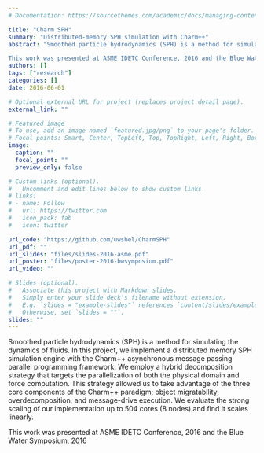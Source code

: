 ```yaml
---
# Documentation: https://sourcethemes.com/academic/docs/managing-content/

title: "Charm SPH"
summary: "Distributed-memory SPH simulation with Charm++"
abstract: "Smoothed particle hydrodynamics (SPH) is a method for simulating the dynamics of fluids. In this project, we implement a distributed memory SPH simulation engine with the Charm++ asynchronous message passing parallel programming framework. We employ a hybrid decomposition strategy that targets the parallelization of both the physical domain and force computation. This strategy allowed us to take advantage of the three core components of the Charm++ paradigm; object migratability, overdecomposition, and message-drive execution. We evaluate the strong scaling of our implementation up to 504 cores (8 nodes) and find it scales linearly.

This work was presented at ASME IDETC Conference, 2016 and the Blue Water Symposium, 2016"
authors: []
tags: ["research"]
categories: []
date: 2016-06-01

# Optional external URL for project (replaces project detail page).
external_link: ""

# Featured image
# To use, add an image named `featured.jpg/png` to your page's folder.
# Focal points: Smart, Center, TopLeft, Top, TopRight, Left, Right, BottomLeft, Bottom, BottomRight.
image:
  caption: ""
  focal_point: ""
  preview_only: false

# Custom links (optional).
#   Uncomment and edit lines below to show custom links.
# links:
# - name: Follow
#   url: https://twitter.com
#   icon_pack: fab
#   icon: twitter

url_code: "https://github.com/uwsbel/CharmSPH"
url_pdf: ""
url_slides: "files/slides-2016-asme.pdf"
url_poster: "files/poster-2016-bwsymposium.pdf"
url_video: ""

# Slides (optional).
#   Associate this project with Markdown slides.
#   Simply enter your slide deck's filename without extension.
#   E.g. `slides = "example-slides"` references `content/slides/example-slides.md`.
#   Otherwise, set `slides = ""`.
slides: ""
---
```


Smoothed particle hydrodynamics (SPH) is a method for simulating the dynamics of fluids. In this project, we implement a distributed memory SPH simulation engine with the Charm++ asynchronous message passing parallel programming framework. We employ a hybrid decomposition strategy that targets the parallelization of both the physical domain and force computation. This strategy allowed us to take advantage of the three core components of the Charm++ paradigm; object migratability, overdecomposition, and message-drive execution. We evaluate the strong scaling of our implementation up to 504 cores (8 nodes) and find it scales linearly.

This work was presented at ASME IDETC Conference, 2016 and the Blue Water Symposium, 2016